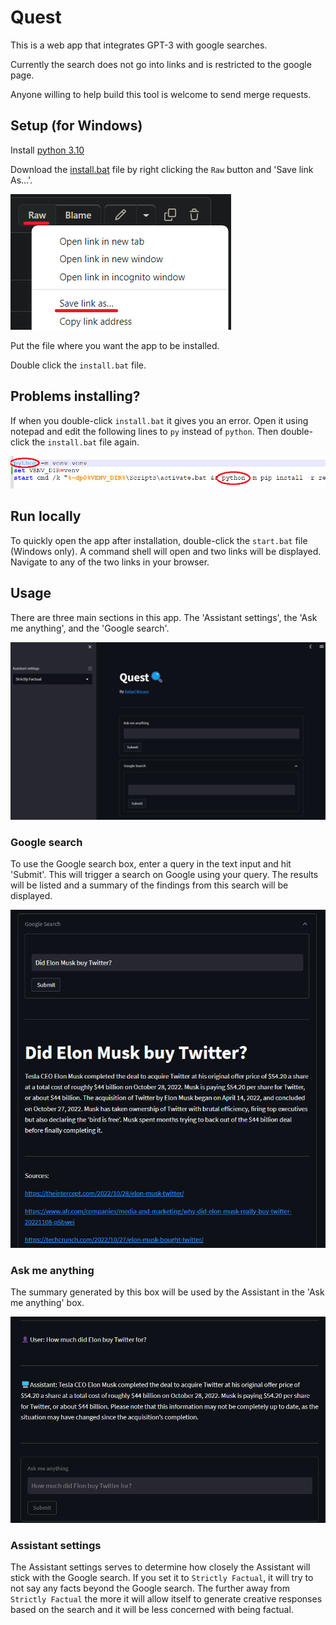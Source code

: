 # Quest
 This is a web app that integrates GPT-3 with google searches.

 Currently the search does not go into links and is restricted to the google page.

 Anyone willing to help build this tool is welcome to send merge requests.

## Setup (for Windows)

Install [python 3.10](https://www.python.org/downloads/release/python-3100/)

Download the [install.bat](https://github.com/farrael004/Quest/blob/main/install.bat) file by right clicking the ```Raw``` button and 'Save link As...'.

![Installing1](tutorial/Installing1.png)

Put the file where you want the app to be installed.

Double click the `install.bat` file.

## Problems installing?

If when you double-click ```install.bat``` it gives you an error. Open it using notepad and edit the following lines to ```py``` instead of ```python```. Then double-click the ```install.bat``` file again.

![Troubleshoot1](tutorial/Troubleshooting1.png)

## Run locally

To quickly open the app after installation, double-click the `start.bat` file (Windows only). A command shell will open and two links will be displayed. Navigate to any of the two links in your browser.

## Usage

There are three main sections in this app. The 'Assistant settings', the 'Ask me anything', and the 'Google search'.

![Usage1](tutorial/Tutorial1.png)


### Google search

To use the Google search box, enter a query in the text input and hit 'Submit'. This will trigger a search on Google using your query. The results will be listed and a summary of the findings from this search will be displayed.

![GoogleSearch](tutorial/Tutorial2.png)

### Ask me anything

The summary generated by this box will be used by the Assistant in the 'Ask me anything' box.

![AskMeAnything](tutorial/Tutorial3.png)

### Assistant settings

The Assistant settings serves to determine how closely the Assistant will stick with the Google search. If you set it to `Strictly Factual`, it will try to not say any facts beyond the Google search. The further away from `Strictly Factual` the more it will allow itself to generate creative responses based on the search and it will be less concerned with being factual.
